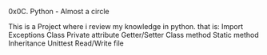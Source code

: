 0x0C. Python - Almost a circle

This is a Project where i review my knowledge in python.
that is:
Import
Exceptions
Class
Private attribute
Getter/Setter
Class method
Static method
Inheritance
Unittest
Read/Write file
